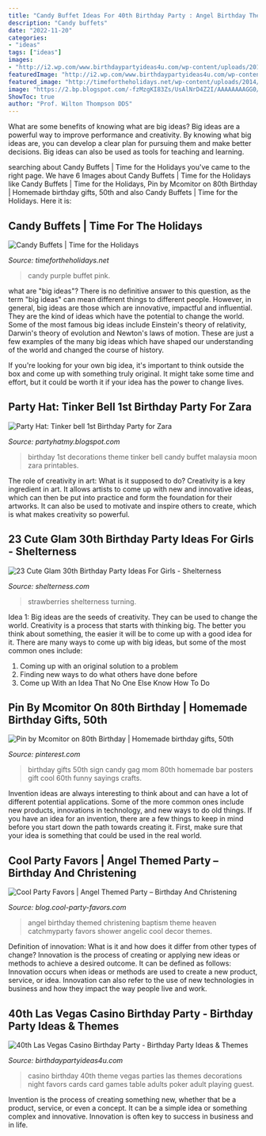 ```yaml
---
title: "Candy Buffet Ideas For 40th Birthday Party : Angel Birthday Themed Christening Baptism Theme Heaven Catchmyparty Favors Shower Angelic Cool Decor Themes"
description: "Candy buffets"
date: "2022-11-20"
categories:
- "ideas"
tags: ["ideas"]
images:
- "http://i2.wp.com/www.birthdaypartyideas4u.com/wp-content/uploads/2015/02/adult-40th-las-vegas-casino-birthday-party-ideas-decorations-poker-banner-bunting.jpg"
featuredImage: "http://i2.wp.com/www.birthdaypartyideas4u.com/wp-content/uploads/2015/02/adult-40th-las-vegas-casino-birthday-party-ideas-decorations-poker-banner-bunting.jpg"
featured_image: "http://timefortheholidays.net/wp-content/uploads/2014/10/Purple-Candy-Buffet-2.jpg"
image: "https://2.bp.blogspot.com/-fzMzgKI83Zs/UsAlNrD4Z2I/AAAAAAAAGG0/JKMriTfEStY/s1600/IMG_4388.JPG"
ShowToc: true
author: "Prof. Wilton Thompson DDS"
---
```



What are some benefits of knowing what are big ideas?
Big ideas are a powerful way to improve performance and creativity. By knowing what big ideas are, you can develop a clear plan for pursuing them and make better decisions. Big ideas can also be used as tools for teaching and learning.

	

		
searching about Candy Buffets | Time for the Holidays you've came to the right page. We have 6 Images about Candy Buffets | Time for the Holidays like Candy Buffets | Time for the Holidays, Pin by Mcomitor on 80th Birthday | Homemade birthday gifts, 50th and also Candy Buffets | Time for the Holidays. Here it is:
		
    
## Candy Buffets | Time For The Holidays

<img loading=lazy src="http://timefortheholidays.net/wp-content/uploads/2014/10/Purple-Candy-Buffet-2.jpg" onerror="this.onerror=null;this.src='https://tse2.mm.bing.net/th?id=OIP.vE8wYTsQHFw5B4cv-j6HxwHaNM&amp;pid=15.1';" alt="Candy Buffets | Time for the Holidays">

_Source: timefortheholidays.net_

>candy purple buffet pink. 

	

what are "big ideas"?
There is no definitive answer to this question, as the term "big ideas" can mean different things to different people. However, in general, big ideas are those which are innovative, impactful and influential. They are the kind of ideas which have the potential to change the world.
Some of the most famous big ideas include Einstein's theory of relativity, Darwin's theory of evolution and Newton's laws of motion. These are just a few examples of the many big ideas which have shaped our understanding of the world and changed the course of history.

If you're looking for your own big idea, it's important to think outside the box and come up with something truly original. It might take some time and effort, but it could be worth it if your idea has the power to change lives.

    
## Party Hat: Tinker Bell 1st Birthday Party For Zara

<img loading=lazy src="https://2.bp.blogspot.com/-fzMzgKI83Zs/UsAlNrD4Z2I/AAAAAAAAGG0/JKMriTfEStY/s1600/IMG_4388.JPG" onerror="this.onerror=null;this.src='https://tse4.mm.bing.net/th?id=OIP.B45xPp3ufIQs4RNRug9fyAHaJ4&amp;pid=15.1';" alt="Party Hat: Tinker bell 1st Birthday Party for Zara">

_Source: partyhatmy.blogspot.com_

>birthday 1st decorations theme tinker bell candy buffet malaysia moon zara printables. 

	

The role of creativity in art: What is it supposed to do?
Creativity is a key ingredient in art. It allows artists to come up with new and innovative ideas, which can then be put into practice and form the foundation for their artworks. It can also be used to motivate and inspire others to create, which is what makes creativity so powerful.

    
## 23 Cute Glam 30th Birthday Party Ideas For Girls - Shelterness

<img loading=lazy src="https://i.shelterness.com/2017/02/18-chocolate-covered-strawberries-for-a-30th-birthday-party.jpg" onerror="this.onerror=null;this.src='https://tse3.mm.bing.net/th?id=OIP.a6LcW7INe1vENa45ChNWIAHaJ6&amp;pid=15.1';" alt="23 Cute Glam 30th Birthday Party Ideas For Girls - Shelterness">

_Source: shelterness.com_

>strawberries shelterness turning. 

	

Idea 1: Big ideas are the seeds of creativity. They can be used to change the world.
Creativity is a process that starts with thinking big. The better you think about something, the easier it will be to come up with a good idea for it. There are many ways to come up with big ideas, but some of the most common ones include:
1. Coming up with an original solution to a problem
2. Finding new ways to do what others have done before
3. Come up With an Idea That No One Else Know How To Do

    
## Pin By Mcomitor On 80th Birthday | Homemade Birthday Gifts, 50th

<img loading=lazy src="https://i.pinimg.com/736x/4b/74/d1/4b74d1ff73839776c6fdc06db548fc28.jpg" onerror="this.onerror=null;this.src='https://tse1.mm.bing.net/th?id=OIP.fMOKPVjJdwiY8cNb3U44PgHaJ3&amp;pid=15.1';" alt="Pin by Mcomitor on 80th Birthday | Homemade birthday gifts, 50th">

_Source: pinterest.com_

>birthday gifts 50th sign candy gag mom 80th homemade bar posters gift cool 60th funny sayings crafts. 

	

Invention ideas are always interesting to think about and can have a lot of different potential applications. Some of the more common ones include new products, innovations in technology, and new ways to do old things. If you have an idea for an invention, there are a few things to keep in mind before you start down the path towards creating it. First, make sure that your idea is something that could be used in the real world.

    
## Cool Party Favors | Angel Themed Party – Birthday And Christening

<img loading=lazy src="http://blog.cool-party-favors.com/wp-content/uploads/2015/06/Angel-Themed-Party1.jpg" onerror="this.onerror=null;this.src='https://tse1.mm.bing.net/th?id=OIP.2N1xvCfrOCTTIs1oJHCqKQHaFj&amp;pid=15.1';" alt="Cool Party Favors | Angel Themed Party – Birthday And Christening">

_Source: blog.cool-party-favors.com_

>angel birthday themed christening baptism theme heaven catchmyparty favors shower angelic cool decor themes. 

	

Definition of innovation: What is it and how does it differ from other types of change?
Innovation is the process of creating or applying new ideas or methods to achieve a desired outcome. It can be defined as follows: 
Innovation occurs when ideas or methods are used to create a new product, service, or idea. Innovation can also refer to the use of new technologies in business and how they impact the way people live and work.

    
## 40th Las Vegas Casino Birthday Party - Birthday Party Ideas &amp; Themes

<img loading=lazy src="http://i2.wp.com/www.birthdaypartyideas4u.com/wp-content/uploads/2015/02/adult-40th-las-vegas-casino-birthday-party-ideas-decorations-poker-banner-bunting.jpg" onerror="this.onerror=null;this.src='https://tse3.mm.bing.net/th?id=OIP.VixKzukEw29zK5X2Q1wcoAHaJ3&amp;pid=15.1';" alt="40th Las Vegas Casino Birthday Party - Birthday Party Ideas &amp; Themes">

_Source: birthdaypartyideas4u.com_

>casino birthday 40th theme vegas parties las themes decorations night favors cards card games table adults poker adult playing guest. 

	

Invention is the process of creating something new, whether that be a product, service, or even a concept. It can be a simple idea or something complex and innovative. Innovation is often key to success in business and in life.

